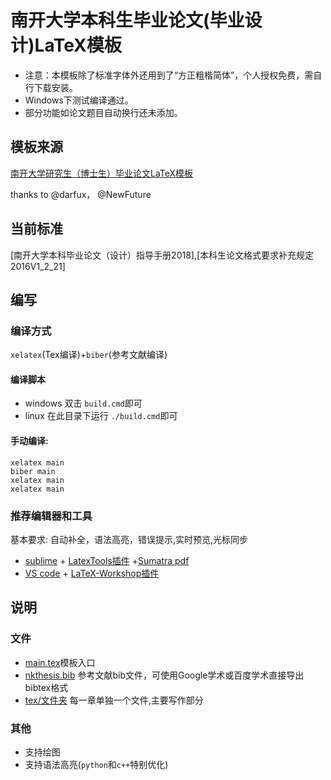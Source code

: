 # 南开大学本科生毕业论文(毕业设计)LaTeX模板
* 注意：本模板除了标准字体外还用到了“方正粗楷简体”，个人授权免费，需自行下载安装。
* Windows下测试编译通过。
* 部分功能如论文题目自动换行还未添加。
## 模板来源
[南开大学研究生（博士生）毕业论文LaTeX模板](https://github.com/NewFuture/NKThesis)

thanks to @darfux， @NewFuture

## 当前标准
[南开大学本科毕业论文（设计）指导手册2018],[本科生论文格式要求补充规定2016V1_2_21]

## 编写

### 编译方式
`xelatex`(Tex编译)+`biber`(参考文献编译)

#### 编译脚本

* windows 双击 `build.cmd`即可
* linux 在此目录下运行 `./build.cmd`即可

#### 手动编译:

```
xelatex main
biber main
xelatex main
xelatex main
```

### 推荐编辑器和工具

基本要求: 自动补全，语法高亮，错误提示,实时预览,光标同步


* [sublime](https://www.sublimetext.com/) + [LatexTools插件](https://github.com/SublimeText/LaTeXTools) +[Sumatra pdf](https://www.sumatrapdfreader.org/download-free-pdf-viewer.html)
* [VS code](https://code.visualstudio.com/) + [LaTeX-Workshop插件](https://github.com/James-Yu/LaTeX-Workshop)


## 说明

### 文件
* [main.tex](main.tex)模板入口
* [nkthesis.bib](nkthesis.bib) 参考文献bib文件，可使用Google学术或百度学术直接导出bibtex格式
* [tex/文件夹](tex/) 每一章单独一个文件,主要写作部分

### 其他

* 支持绘图
* 支持语法高亮(`python`和`c++`特别优化)
